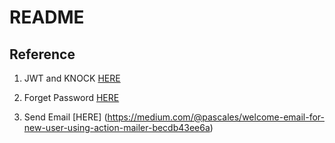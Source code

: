 # README

## Reference

1. JWT and KNOCK [HERE](https://engineering.musefind.com/building-a-simple-token-based-authorization-api-with-rails-a5c181b83e02)

2. Forget Password [HERE](https://medium.com/binar-academy/forgot-password-feature-on-rails-api-8e4a7368c59)

3. Send Email [HERE] (https://medium.com/@pascales/welcome-email-for-new-user-using-action-mailer-becdb43ee6a)
